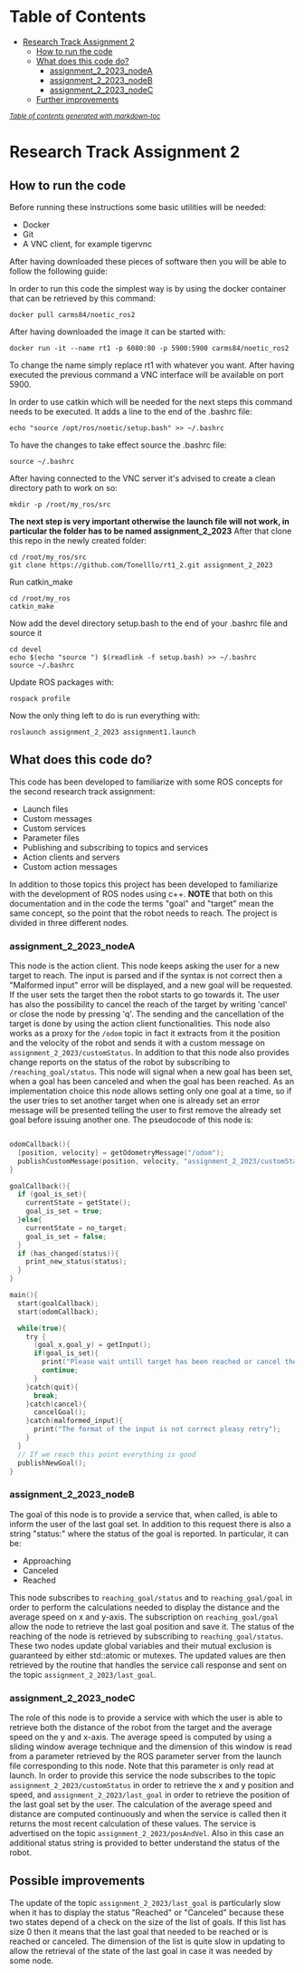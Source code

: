 # Table of Contents
- [Research Track Assignment 2](#research-track-assignment-2)
  * [How to run the code](#how-to-run-the-code)
  * [What does this code do?](#what-does-this-code-do)
    + [assignment_2_2023_nodeA](#assignment_2_2023_nodea)
    + [assignment_2_2023_nodeB](#assignment_2_2023_nodeb)
    + [assignment_2_2023_nodeC](#assignment_2_2023_nodec)
  * [Further improvements](#further-improvements)

<small><i><a href='http://ecotrust-canada.github.io/markdown-toc/'>Table of contents generated with markdown-toc</a></i></small>


# Research Track Assignment 2
## How to run the code
Before running these instructions some basic utilities will be needed:
* Docker
* Git
* A VNC client, for example tigervnc

After having downloaded these pieces of software then you will be able to
follow the following guide:

In order to run this code the simplest way is by using the docker container that can be retrieved by this command:
```
docker pull carms84/noetic_ros2
```
After having downloaded the image it can be started with:
```
docker run -it --name rt1 -p 6080:80 -p 5900:5900 carms84/noetic_ros2
```
To change the name simply replace rt1 with whatever you want.
After having executed the previous command a VNC interface will be available on port 5900.

In order to use catkin which will be needed for the next steps this command needs to be executed. It adds a line to the end of the .bashrc file:
```
echo "source /opt/ros/noetic/setup.bash" >> ~/.bashrc
```
To have the changes to take effect source the .bashrc file:
```
source ~/.bashrc
```
After having connected to the VNC server it's advised to create a clean directory path to work on so:
```
mkdir -p /root/my_ros/src
```
**The next step is very important otherwise the launch file will not work, in particular the folder has to be named assignment_2_2023**
After that clone this repo in the newly created folder:
```
cd /root/my_ros/src
git clone https://github.com/Tonelllo/rt1_2.git assignment_2_2023
```
Run catkin_make
```
cd /root/my_ros
catkin_make
```
Now add the devel directory setup.bash to the end of your .bashrc file and source it
```
cd devel
echo $(echo "source ") $(readlink -f setup.bash) >> ~/.bashrc
source ~/.bashrc
```
Update ROS packages with:
```
rospack profile
```
Now the only thing left to do is run everything with:
```
roslaunch assignment_2_2023 assignment1.launch
```

## What does this code do?
This code has been developed to familiarize with some ROS concepts for the second research track assignment:
- Launch files
- Custom messages
- Custom services
- Parameter files
- Publishing and subscribing to topics and services
- Action clients and servers
- Custom action messages

In addition to those topics this project has been developed to familiarize with the development of ROS nodes using c++.
**NOTE** that both on this documentation and in the code the terms "goal" and
"target" mean the same concept, so the point that the robot needs to reach.
The project is divided in three different nodes.
### assignment_2_2023_nodeA
This node is the action client. This node keeps asking the user for a new target to reach. The input is parsed and if the syntax is not correct then a "Malformed input" error will be displayed, and a new goal will be requested.
If the user sets the target then the robot starts to go towards it. The user has also the possibility to cancel the reach of the target by writing 'cancel' or close the node by pressing 'q'. The sending and the cancellation of the target is done by using the action client functionalities. This node also works as a proxy for the `/odom` topic in fact it extracts from it the position and the velocity of the robot and sends it with a custom message on `assignment_2_2023/customStatus`. In addition to that this node also provides change reports on the status of the robot by subscribing to `/reaching_goal/status`. This node will signal when a new goal has been set, when a goal has been canceled and when the goal has been reached. As an implementation choice this node allows setting only one goal at a time, so if the user tries to set another target when one is already set an error message will be presented telling the user to first remove the already set goal before issuing another one. 
The pseudocode of this node is:
```c

odomCallback(){
  [position, velocity] = getOdometryMessage("/odom");
  publishCustomMessage(position, velocity, "assignment_2_2023/customStatus");
}

goalCallback(){
  if (goal_is_set){
    currentState = getState();
    goal_is_set = true;
  }else{
    currentState = no_target;
    goal_is_set = false;
  }
  if (has_changed(status)){
    print_new_status(status);
  }
}

main(){
  start(goalCallback);
  start(odomCallback);

  while(true){
    try {
      (goal_x,goal_y) = getInput();
      if(goal_is_set){
        print("Please wait untill target has been reached or cancel the goal with "cancel"");
        continue;
      }
    }catch(quit){
      break;
    }catch(cancel){
      cancelGoal();
    }catch(malformed_input){
      print("The format of the input is not correct pleasy retry");
    }
  }
  // If we reach this point everything is good
  publishNewGoal();
}

```
### assignment_2_2023_nodeB
The goal of this node is to provide a service that, when called, is able to
inform the user of the last goal set. In addition to this request there is also
a string "status:" where the status of the goal is reported. In particular, it
can be:
* Approaching
* Canceled
* Reached

This node subscribes to `reaching_goal/status` and to `reaching_goal/goal` in
order to perform the calculations needed to display the distance and the average
speed on x and y-axis. The subscription on `reaching_goal/goal` allow the node
to retrieve the last goal position and save it. The status of the reaching of
the node is retrieved by subscribing to `reaching_goal/status`. These two nodes
update global variables and their mutual exclusion is guaranteed by either
std::atomic or mutexes. The updated values are then retrieved by the routine
that handles the service call response and sent on the topic
`assignment_2_2023/last_goal`.

### assignment_2_2023_nodeC
The role of this node is to provide a service with which the user is able to
retrieve both the distance of the robot from the target and the average speed on
the y and x-axis. The average speed is computed by using a sliding window
average technique and the dimension of this window is read from a parameter
retrieved by the ROS parameter server from the launch file corresponding to this
node. Note that this parameter is only read at launch.
In order to provide this service the node subscribes to the topic
`assignment_2_2023/customStatus` in order to retrieve the x and y position and
speed, and `assignment_2_2023/last_goal` in order to retrieve the position of
the last goal set by the user. The calculation of the average speed and distance
are computed continuously and when the service is called then it returns the
most recent calculation of these values. The service is advertised on the topic
`assignment_2_2023/posAndVel`. Also in this case an additional status string is
provided to better understand the status of the robot.

## Possible improvements
The update of the topic `assignment_2_2023/last_goal` is particularly slow when
it has to display the status "Reached" or "Canceled" because these two states
depend of a check on the size of the list of goals. If this list has size 0 then
it means that the last goal that needed to be reached or is reached or canceled.
The dimension of the list is quite slow in updating to allow the retrieval of the
state of the last goal in case it was needed by some node.
